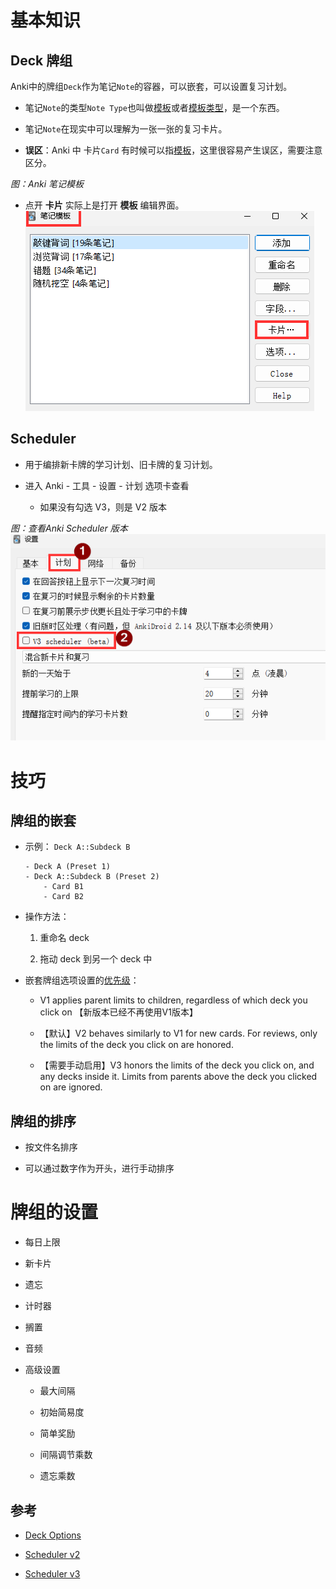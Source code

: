 # 基本知识

## Deck 牌组

Anki中的牌组`Deck`作为笔记`Note`的容器，可以嵌套，可以设置复习计划。

* 笔记`Note`的类型`Note Type`也叫做[模板](Anki%20%E6%A8%A1%E6%9D%BF.md)或者[模板类型](Anki%20%E6%A8%A1%E6%9D%BF.md)，是一个东西。

* 笔记`Note`在现实中可以理解为一张一张的复习卡片。

* **误区**：Anki 中 卡片`Card` 有时候可以指[模板](Anki%20%E6%A8%A1%E6%9D%BF.md)，这里很容易产生误区，需要注意区分。

*图：Anki 笔记模板*
* 点开 **卡片** 实际上是打开 **模板** 编辑界面。
    ![](pics/note_types_cn.png)

## Scheduler

* 用于编排新卡牌的学习计划、旧卡牌的复习计划。

* 进入 Anki - 工具 - 设置 - 计划 选项卡查看

  * 如果没有勾选 V3，则是 V2 版本

*图：查看Anki Scheduler 版本*
![Anki Scheduler Version](pics/scheduler_settings.png)

# 技巧

## 牌组的嵌套

- 示例： `Deck A::Subdeck B`

  ```
  - Deck A (Preset 1)
  - Deck A::Subdeck B (Preset 2)
      - Card B1
      - Card B2
  ```

- 操作方法：

  1. 重命名 deck

  2. 拖动 deck 到另一个 deck 中

- 嵌套牌组选项设置的[优先级](https://docs.ankiweb.net/deck-options.html#daily-limits)：

  * V1 applies parent limits to children, regardless of which deck you click on 【新版本已经不再使用V1版本】

  * 【默认】V2 behaves similarly to V1 for new cards. For reviews, only the limits of the deck you click on are honored.

  * 【需要手动启用】V3 honors the limits of the deck you click on, and any decks inside it. Limits from parents above the deck you clicked on are ignored.

## 牌组的排序

- 按文件名排序

- 可以通过数字作为开头，进行手动排序

# 牌组的设置

* 每日上限

* 新卡片

* 遗忘

* 计时器

* 搁置

* 音频

* 高级设置

  * 最大间隔

  * 初始简易度

  * 简单奖励

  * 间隔调节乘数

  * 遗忘乘数

## 参考

* [Deck Options](https://docs.ankiweb.net/deck-options.html)

* [Scheduler v2](https://faqs.ankiweb.net/the-anki-2.1-scheduler.html)

* [Scheduler v3](https://faqs.ankiweb.net/the-2021-scheduler.html)